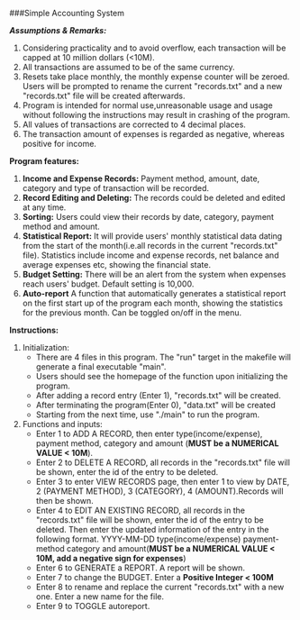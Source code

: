 ###Simple Accounting System

***Assumptions & Remarks:***

1. Considering practicality and to avoid overflow, each transaction will be capped at 10 million dollars (<10M).
2. All transactions are assumed to be of the same currency.
3. Resets take place monthly, the monthly expense counter will be zeroed. Users will be prompted to rename the current "records.txt" and a new "records.txt" file will be created afterwards.
4. Program is intended for normal use,unreasonable usage and usage without following the instructions may result in crashing of the program.
5. All values of transactions are corrected to 4 decimal places.
6. The transaction amount of expenses is regarded as negative, whereas positive for income.

**Program features:**
1. **Income and Expense Records:** Payment method, amount, date, category and type of transaction will be recorded.
2. **Record Editing and Deleting:** The records could be deleted and edited at any time.
3. **Sorting:** Users could view their records by date, category, payment method and amount.
4. **Statistical Report:** It will provide users' monthly statistical data dating from the start of the month(i.e.all records in the current "records.txt" file). Statistics include income and expense records, net balance and average expenses etc, showing the financial state.
5. **Budget Setting:** There will be an alert from the system when expenses reach users' budget. Default setting is 10,000.
6. **Auto-report** A function that automatically generates a statistical report on the first start up of the program each month, showing the statistics for the previous month. Can be toggled on/off in the menu.

**Instructions:**
1. Initialization:
   - There are 4 files in this program. The "run" target in the makefile will generate a final executable "main".
   - Users should see the homepage of the function upon initializing the program.
   - After adding a record entry (Enter 1), "records.txt" will be created.
   - After terminating the program(Enter 0), "data.txt"  will be created
   - Starting from the next time, use "./main" to run the program.
2. Functions and inputs:
   - Enter 1 to ADD A RECORD, then enter type(income/expense), payment method, category and amount (**MUST be a NUMERICAL VALUE <     10M**).
   - Enter 2 to DELETE A RECORD, all records in the "records.txt" file will be shown, enter the id of the entry to be deleted.
   - Enter 3 to enter VIEW RECORDS page, then enter 1 to view by DATE, 2 (PAYMENT METHOD), 3 (CATEGORY), 4 (AMOUNT).Records will then be               shown.
   - Enter 4 to EDIT AN EXISTING RECORD, all records in the "records.txt" file will be shown, enter the id of the entry to be deleted.
            Then enter the updated information of the entry in the following format.
            YYYY-MM-DD type(income/expense) payment-method category and amount(**MUST be a NUMERICAL VALUE < 10M, add a negative sign                for expenses**)
   -  Enter 6 to GENERATE a REPORT. A report will be shown. 
   -  Enter 7 to change the BUDGET. Enter a **Positive Integer < 100M**
   -  Enter 8 to rename and replace the current "records.txt" with a new one. Enter a new name for the file.
   -  Enter 9 to TOGGLE autoreport.
